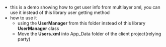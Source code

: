 * this is a demo showing how to get user info from multilayer xml, you can use it instead of this library user getting method
* how to use it
  * using the **UserManager** from this folder instead of this library **UserManager** class
  * Move the **Users.xml** into App_Data folder of the client project(relying party)

